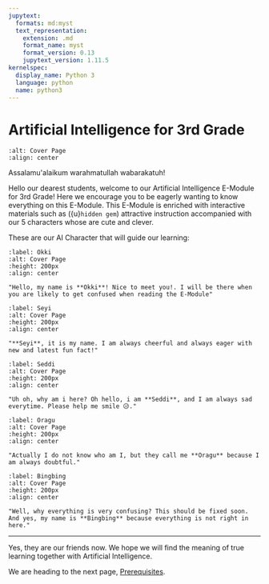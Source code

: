 ```yaml
---
jupytext:
  formats: md:myst
  text_representation:
    extension: .md
    format_name: myst
    format_version: 0.13
    jupytext_version: 1.11.5
kernelspec:
  display_name: Python 3
  language: python
  name: python3
---
```


# Artificial Intelligence for 3rd Grade

```{image} _static/images/Cover_3rd Grade.png
:alt: Cover Page
:align: center
```

Assalamu'alaikum warahmatullah wabarakatuh!

Hello our dearest students, welcome to our Artificial Intelligence E-Module for 3rd Grade! Here we encourage you to be eagerly wanting to know everything on this E-Module. This E-Module is enriched with interactive materials such as ({u}`hidden gem`) attractive instruction accompanied with our 5 characters whose are cute and clever.

These are our AI Character that will guide our learning:

```{figure} _static/images/char/Okki.png
:label: Okki
:alt: Cover Page
:height: 200px
:align: center

"Hello, my name is **Okki**! Nice to meet you!. I will be there when you are likely to get confused when reading the E-Module"
```

```{figure} _static/images/char/Seyi.png
:label: Seyi
:alt: Cover Page
:height: 200px
:align: center

"**Seyi**, it is my name. I am always cheerful and always eager with new and latest fun fact!"
```

```{figure} _static/images/char/Seddi.png
:label: Seddi
:alt: Cover Page
:height: 200px
:align: center

"Uh oh, why am i here? Oh hello, i am **Seddi**, and I am always sad everytime. Please help me smile 😥."
```

```{figure} _static/images/char/Oragu.png
:label: Oragu
:alt: Cover Page
:height: 200px
:align: center

"Actually I do not know who am I, but they call me **Oragu** because I am always doubtful."
```

```{figure} _static/images/char/Bingbing.png
:label: Bingbing
:alt: Cover Page
:height: 200px
:align: center

"Well, why everything is very confusing? This should be fixed soon. And yes, my name is **Bingbing** because everything is not right in here."
```

---

Yes, they are our friends now. We hope we will find the meaning of true learning together with Artificial Intelligence.

We are heading to the next page, [Prerequisites](content/prerequisites).
